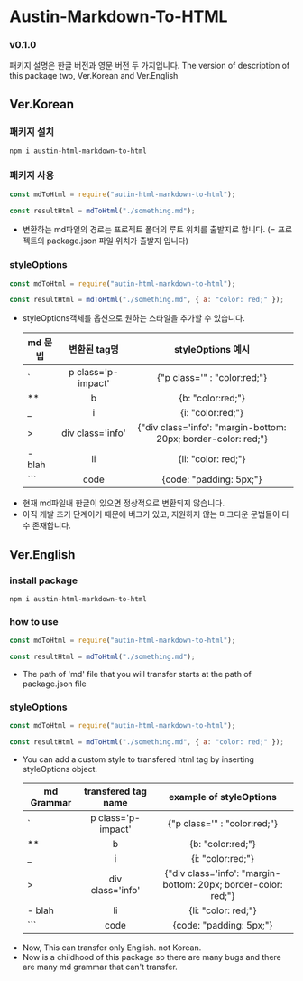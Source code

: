 # Austin-Markdown-To-HTML

### v0.1.0

패키지 설명은 한글 버전과 영문 버전 두 가지입니다.
The version of description of this package two, Ver.Korean and Ver.English

## Ver.Korean

### 패키지 설치

```shell
npm i austin-html-markdown-to-html
```

### 패키지 사용

```javascript
const mdToHtml = require("autin-html-markdown-to-html");

const resultHtml = mdToHtml("./something.md");
```

- 변환하는 md파일의 경로는 프로젝트 폴더의 루트 위치를 출발지로 합니다. (= 프로젝트의 package.json 파일 위치가 출발지 입니다)

### styleOptions

```javascript
const mdToHtml = require("autin-html-markdown-to-html");

const resultHtml = mdToHtml("./something.md", { a: "color: red;" });
```

- styleOptions객체를 옵션으로 원하는 스타일을 추가할 수 있습니다.

  | md 문법 |    변환된 tag명    |                       styleOptions 예시                        |
  | ------- | :----------------: | :------------------------------------------------------------: |
  | `       | p class='p-impact' |                  {"p class='" : "color:red;"}                  |
  | \*\*    |         b          |                       {b: "color:red;"}                        |
  | \_      |         i          |                       {i: "color:red;"}                        |
  | >       |  div class='info'  | {"div class='info': "margin-bottom: 20px; border-color: red;"} |
  | - blah  |         li         |                      {li: "color: red;"}                       |
  | ```     |        code        |                    {code: "padding: 5px;"}                     |

>

- 현재 md파일내 한글이 있으면 정상적으로 변환되지 않습니다.
- 아직 개발 초기 단계이기 때문에 버그가 있고, 지원하지 않는 마크다운 문법들이 다수 존재합니다.

## Ver.English

### install package

```shell
npm i austin-html-markdown-to-html
```

### how to use

```javascript
const mdToHtml = require("autin-html-markdown-to-html");

const resultHtml = mdToHtml("./something.md");
```

- The path of 'md' file that you will transfer starts at the path of package.json file

### styleOptions

```javascript
const mdToHtml = require("autin-html-markdown-to-html");

const resultHtml = mdToHtml("./something.md", { a: "color: red;" });
```

- You can add a custom style to transfered html tag by inserting styleOptions object.

  | md Grammar | transfered tag name |                    example of styleOptions                     |
  | ---------- | :-----------------: | :------------------------------------------------------------: |
  | `          | p class='p-impact'  |                  {"p class='" : "color:red;"}                  |
  | \*\*       |          b          |                       {b: "color:red;"}                        |
  | \_         |          i          |                       {i: "color:red;"}                        |
  | >          |  div class='info'   | {"div class='info': "margin-bottom: 20px; border-color: red;"} |
  | - blah     |         li          |                      {li: "color: red;"}                       |
  | ```        |        code         |                    {code: "padding: 5px;"}                     |

>

- Now, This can transfer only English. not Korean.
- Now is a childhood of this package so there are many bugs and there are many md grammar that can't transfer.
